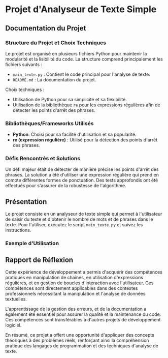 # Projet d'Analyseur de Texte Simple

## Documentation du Projet

### Structure du Projet et Choix Techniques

Le projet est organisé en plusieurs fichiers Python pour maintenir la modularité et la lisibilité du code. La structure comprend principalement les fichiers suivants :

- `main_texte.py` : Contient le code principal pour l'analyse de texte.
- `README.md` : La documentation du projet.
  
Choix techniques :
- Utilisation de Python pour sa simplicité et sa flexibilité.
- Utilisation de la bibliothèque `re` pour les expressions régulières afin de détecter les points d'arrêt des phrases.

### Bibliothèques/Frameworks Utilisés

- **Python**: Choisi pour sa facilité d'utilisation et sa popularité.
- **re (expression régulière)** : Utilisé pour la détection des points d'arrêt des phrases.

### Défis Rencontrés et Solutions

Un défi majeur était de détecter de manière précise les points d'arrêt des phrases. La solution a été d'utiliser une expression régulière qui prend en compte différentes formes de ponctuation. Des tests approfondis ont été effectués pour s'assurer de la robustesse de l'algorithme.

## Présentation

Le projet consiste en un analyseur de texte simple qui permet à l'utilisateur de saisir du texte et d'obtenir le nombre de mots et de phrases dans le texte. Pour l'utiliser, exécutez le script `main_texte.py` et suivez les instructions.

### Exemple d'Utilisation

## Rapport de Réflexion

Cette expérience de développement a permis d'acquérir des compétences pratiques en manipulation de chaînes, en utilisation d'expressions régulières, et en gestion de boucles d'interaction avec l'utilisateur. Ces compétences sont directement applicables dans des contextes professionnels nécessitant la manipulation et l'analyse de données textuelles.

L'apprentissage de la gestion des erreurs, et de la documentation a également été essentiel pour assurer la qualité et la maintenance du code. Ces compétences sont transférables à d'autres projets de développement logiciel.

En résumé, ce projet a offert une opportunité d'appliquer des concepts théoriques à des problèmes réels, renforçant ainsi la compréhension pratique des langages de programmation et des techniques d'analyse de texte.
